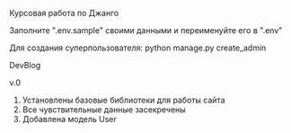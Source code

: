 Курсовая работа по Джанго

Заполните ".env.sample" своими данными и переименуйте его в ".env"

Для создания суперпользователя: python manage.py create_admin


DevBlog

v.0
1. Установлены базовые библиотеки для работы сайта
2. Все чувствительные данные засекречены
3. Добавлена модель User